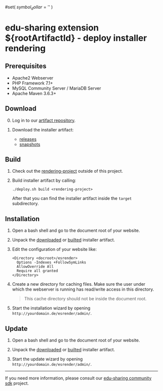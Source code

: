 #set( $symbol_dollar = '$' )
# edu-sharing extension ${rootArtifactId} - deploy installer rendering

Prerequisites
-------------

- Apache2 Webserver
- PHP Framework 7.1+
- MySQL Community Server / MariaDB Server
- Apache Maven 3.6.3+

Download
--------

0. Log in to our [artifact repository](https://artifacts.edu-sharing.com).

1. Download the installer artifact:

   * [releases](https://artifacts.edu-sharing.com/#browse/browse:extension-${rootArtifactId}-releases:org%2Fedu_sharing%2Fedu_sharing-extension-${rootArtifactId}-deploy-installer-rendering)
   * [snapshots](https://artifacts.edu-sharing.com/#browse/browse:extension-${rootArtifactId}-snapshots:org%2Fedu_sharing%2Fedu_sharing-extension-${rootArtifactId}-deploy-installer-rendering)

Build
-----

1. Check out the [rendering-project](https://scm.edu-sharing.com/edu-sharing/rendering-service) outside of this project.
 
2. Build installer artifact by calling: 
                                                    
   ```
   ./deploy.sh build <rendering-project>
   ```

   After that you can find the installer artifact inside the `target` subdirectory.

Installation
------------

1. Open a bash shell and go to the document root of your website.

2. Unpack the [downloaded](#download) or [builted](#build) installer artifact.

3. Edit the configuration of your website like:

   ```
   <Directory <docroot>/esrender>  
     Options -Indexes +FollowSymLinks
     AllowOverride All  
     Require all granted
   </Directory>
   ```

4. Create a new directory for caching files. 
   Make sure the user under which the webserver is running has read/write access in this directory.

   > This cache directory should not be inside the document root. 

5. Start the installation wizard by opening `http://yourdomain.de/esrender/admin/`.
  
Update
------

1. Open a bash shell and go to the document root of your website.

2. Unpack the [downloaded](#download) or [builted](#build) installer artifact.

3. Start the update wizard by opening `http://yourdomain.de/esrender/admin/`.
    
---
If you need more information, please consult our [edu-sharing community sdk](https://scm.edu-sharing.com/edu-sharing-community/edu-sharing-community-sdk) project.
